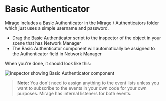 # Basic Authenticator

Mirage includes a Basic Authenticator in the Mirage / Authenticators folder which just uses a simple username and password.
-   Drag the Basic Authenticator script to the inspector of the object in your scene that has Network Manager
-   The Basic Authenticator component will automatically be assigned to the Authenticator field in Network Manager

When you're done, it should look like this:

![Inspector showing Basic Authenticator component](Basic.png)

>   **Note:** You don't need to assign anything to the event lists unless you want to subscribe to the events in your own code for your own purposes. Mirage has internal listeners for both events.
